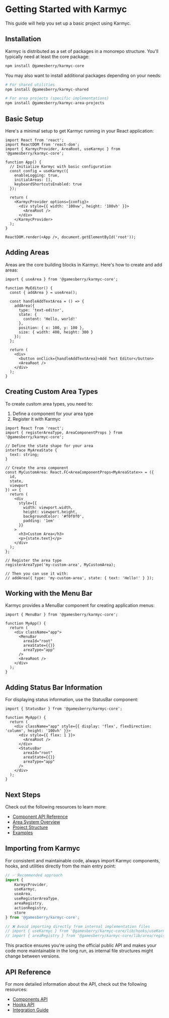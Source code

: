 # Getting Started with Karmyc

This guide will help you set up a basic project using Karmyc.

## Installation

Karmyc is distributed as a set of packages in a monorepo structure. You'll typically need at least the core package:

```bash
npm install @gamesberry/karmyc-core
```

You may also want to install additional packages depending on your needs:

```bash
# For shared utilities
npm install @gamesberry/karmyc-shared

# For area projects (specific implementations)
npm install @gamesberry/karmyc-area-projects
```

## Basic Setup

Here's a minimal setup to get Karmyc running in your React application:

```tsx
import React from 'react';
import ReactDOM from 'react-dom';
import { KarmycProvider, AreaRoot, useKarmyc } from '@gamesberry/karmyc-core';

function App() {
  // Initialize Karmyc with basic configuration
  const config = useKarmyc({
    enableLogging: true,
    initialAreas: [],
    keyboardShortcutsEnabled: true
  });

  return (
    <KarmycProvider options={config}>
      <div style={{ width: '100vw', height: '100vh' }}>
        <AreaRoot />
      </div>
    </KarmycProvider>
  );
}

ReactDOM.render(<App />, document.getElementById('root'));
```

## Adding Areas

Areas are the core building blocks in Karmyc. Here's how to create and add areas:

```tsx
import { useArea } from '@gamesberry/karmyc-core';

function MyEditor() {
  const { addArea } = useArea();

  const handleAddTextArea = () => {
    addArea({
      type: 'text-editor',
      state: {
        content: 'Hello, world!'
      },
      position: { x: 100, y: 100 },
      size: { width: 400, height: 300 }
    });
  };

  return (
    <div>
      <button onClick={handleAddTextArea}>Add Text Editor</button>
      <AreaRoot />
    </div>
  );
}
```

## Creating Custom Area Types

To create custom area types, you need to:

1. Define a component for your area type
2. Register it with Karmyc

```tsx
import React from 'react';
import { registerAreaType, AreaComponentProps } from '@gamesberry/karmyc-core';

// Define the state shape for your area
interface MyAreaState {
  text: string;
}

// Create the area component
const MyCustomArea: React.FC<AreaComponentProps<MyAreaState>> = ({ 
  id, 
  state, 
  viewport 
}) => {
  return (
    <div 
      style={{ 
        width: viewport.width, 
        height: viewport.height,
        backgroundColor: '#f0f0f0',
        padding: '1em'
      }}
    >
      <h3>Custom Area</h3>
      <p>{state.text}</p>
    </div>
  );
};

// Register the area type
registerAreaType('my-custom-area', MyCustomArea);

// Then you can use it with:
// addArea({ type: 'my-custom-area', state: { text: 'Hello!' } });
```

## Working with the Menu Bar

Karmyc provides a MenuBar component for creating application menus:

```tsx
import { MenuBar } from '@gamesberry/karmyc-core';

function MyApp() {
  return (
    <div className="app">
      <MenuBar 
        areaId="root" 
        areaState={{}} 
        areaType="app" 
      />
      <AreaRoot />
    </div>
  );
}
```

## Adding Status Bar Information

For displaying status information, use the StatusBar component:

```tsx
import { StatusBar } from '@gamesberry/karmyc-core';

function MyApp() {
  return (
    <div className="app" style={{ display: 'flex', flexDirection: 'column', height: '100vh' }}>
      <div style={{ flex: 1 }}>
        <AreaRoot />
      </div>
      <StatusBar 
        areaId="root" 
        areaState={{}} 
        areaType="app" 
      />
    </div>
  );
}
```

## Next Steps

Check out the following resources to learn more:

- [Component API Reference](../api/components.md)
- [Area System Overview](../architecture/area-system.md)
- [Project Structure](../architecture/project-structure.md)
- [Examples](https://github.com/yourusername/karmyc/tree/main/packages/examples)

## Importing from Karmyc

For consistent and maintainable code, always import Karmyc components, hooks, and utilities directly from the main entry point:

```typescript
// ✅ Recommended approach
import { 
    KarmycProvider, 
    useKarmyc, 
    useArea, 
    useRegisterAreaType,
    areaRegistry,
    actionRegistry,
    store
} from '@gamesberry/karmyc-core';

// ❌ Avoid importing directly from internal implementation files
// import { useKarmyc } from '@gamesberry/karmyc-core/lib/hooks/useKarmyc';
// import { areaRegistry } from '@gamesberry/karmyc-core/lib/area/registry';
```

This practice ensures you're using the official public API and makes your code more maintainable in the long run, as internal file structures might change between versions.

## API Reference

For more detailed information about the API, check out the following resources:

- [Components API](../api/components.md)
- [Hooks API](../api/hooks.md)
- [Integration Guide](../api/integration.md) 
